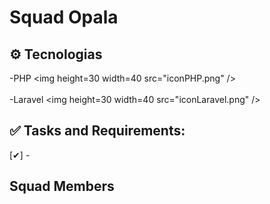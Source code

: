 # Squad Opala 


## ⚙️ Tecnologias

-PHP <img height=30 width=40 src="iconPHP.png" />    <br>     
-Laravel <img height=30 width=40 src="iconLaravel.png" /> <br>

            
          

## ✅ Tasks and Requirements:

[✔] -

## Squad Members

